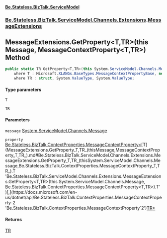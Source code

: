 #### [Be.Stateless.BizTalk.ServiceModel](README.md 'README')
### [Be.Stateless.BizTalk.ServiceModel.Channels.Extensions](Be.Stateless.BizTalk.ServiceModel.Channels.Extensions.md 'Be.Stateless.BizTalk.ServiceModel.Channels.Extensions').[MessageExtensions](MessageExtensions.md 'Be.Stateless.BizTalk.ServiceModel.Channels.Extensions.MessageExtensions')

## MessageExtensions.GetProperty<T,TR>(this Message, MessageContextProperty<T,TR>) Method

```csharp
public static TR GetProperty<T,TR>(this System.ServiceModel.Channels.Message message, Be.Stateless.BizTalk.ContextProperties.MessageContextProperty<T,TR> property)
    where T : Microsoft.XLANGs.BaseTypes.MessageContextPropertyBase, new()
    where TR : struct, System.ValueType, System.ValueType;
```
#### Type parameters

<a name='Be.Stateless.BizTalk.ServiceModel.Channels.Extensions.MessageExtensions.GetProperty_T,TR_(thisSystem.ServiceModel.Channels.Message,Be.Stateless.BizTalk.ContextProperties.MessageContextProperty_T,TR_).T'></a>

`T`

<a name='Be.Stateless.BizTalk.ServiceModel.Channels.Extensions.MessageExtensions.GetProperty_T,TR_(thisSystem.ServiceModel.Channels.Message,Be.Stateless.BizTalk.ContextProperties.MessageContextProperty_T,TR_).TR'></a>

`TR`
#### Parameters

<a name='Be.Stateless.BizTalk.ServiceModel.Channels.Extensions.MessageExtensions.GetProperty_T,TR_(thisSystem.ServiceModel.Channels.Message,Be.Stateless.BizTalk.ContextProperties.MessageContextProperty_T,TR_).message'></a>

`message` [System.ServiceModel.Channels.Message](https://docs.microsoft.com/en-us/dotnet/api/System.ServiceModel.Channels.Message 'System.ServiceModel.Channels.Message')

<a name='Be.Stateless.BizTalk.ServiceModel.Channels.Extensions.MessageExtensions.GetProperty_T,TR_(thisSystem.ServiceModel.Channels.Message,Be.Stateless.BizTalk.ContextProperties.MessageContextProperty_T,TR_).property'></a>

`property` [Be.Stateless.BizTalk.ContextProperties.MessageContextProperty&lt;](https://docs.microsoft.com/en-us/dotnet/api/Be.Stateless.BizTalk.ContextProperties.MessageContextProperty-2 'Be.Stateless.BizTalk.ContextProperties.MessageContextProperty`2')[T](MessageExtensions.GetProperty_T,TR_(thisMessage,MessageContextProperty_T,TR_).md#Be.Stateless.BizTalk.ServiceModel.Channels.Extensions.MessageExtensions.GetProperty_T,TR_(thisSystem.ServiceModel.Channels.Message,Be.Stateless.BizTalk.ContextProperties.MessageContextProperty_T,TR_).T 'Be.Stateless.BizTalk.ServiceModel.Channels.Extensions.MessageExtensions.GetProperty<T,TR>(this System.ServiceModel.Channels.Message, Be.Stateless.BizTalk.ContextProperties.MessageContextProperty<T,TR>).T')[,](https://docs.microsoft.com/en-us/dotnet/api/Be.Stateless.BizTalk.ContextProperties.MessageContextProperty-2 'Be.Stateless.BizTalk.ContextProperties.MessageContextProperty`2')[TR](MessageExtensions.GetProperty_T,TR_(thisMessage,MessageContextProperty_T,TR_).md#Be.Stateless.BizTalk.ServiceModel.Channels.Extensions.MessageExtensions.GetProperty_T,TR_(thisSystem.ServiceModel.Channels.Message,Be.Stateless.BizTalk.ContextProperties.MessageContextProperty_T,TR_).TR 'Be.Stateless.BizTalk.ServiceModel.Channels.Extensions.MessageExtensions.GetProperty<T,TR>(this System.ServiceModel.Channels.Message, Be.Stateless.BizTalk.ContextProperties.MessageContextProperty<T,TR>).TR')[&gt;](https://docs.microsoft.com/en-us/dotnet/api/Be.Stateless.BizTalk.ContextProperties.MessageContextProperty-2 'Be.Stateless.BizTalk.ContextProperties.MessageContextProperty`2')

#### Returns
[TR](MessageExtensions.GetProperty_T,TR_(thisMessage,MessageContextProperty_T,TR_).md#Be.Stateless.BizTalk.ServiceModel.Channels.Extensions.MessageExtensions.GetProperty_T,TR_(thisSystem.ServiceModel.Channels.Message,Be.Stateless.BizTalk.ContextProperties.MessageContextProperty_T,TR_).TR 'Be.Stateless.BizTalk.ServiceModel.Channels.Extensions.MessageExtensions.GetProperty<T,TR>(this System.ServiceModel.Channels.Message, Be.Stateless.BizTalk.ContextProperties.MessageContextProperty<T,TR>).TR')